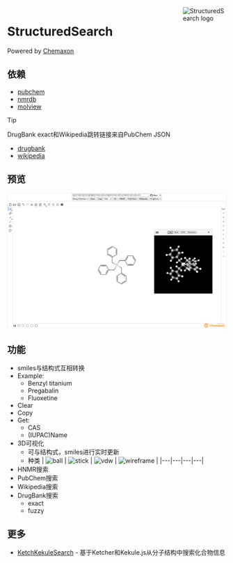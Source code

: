 <img src="imgs/structuredsearch_logo.png" alt="StructuredSearch logo" width="100" height="100" align="right" />

# StructuredSearch

Powered by [Chemaxon](https://chemaxon.com)

## 依赖

- [pubchem](https://pubchem.ncbi.nlm.nih.gov)
- [nmrdb](https://www.nmrdb.org)
- [molview](https://molview.org)

> [!tip]
> DrugBank exact和Wikipedia跳转链接来自PubChem JSON

- [drugbank](https://go.drugbank.com)
- [wikipedia](https://en.wikipedia.org)

## 预览

![StructuredSearch](imgs/structuredsearch.png)

## 功能

- smiles与结构式互相转换
- Example:
    - Benzyl titanium
    - Pregabalin
    - Fluoxetine
- Clear
- Copy
- Get:
    - CAS
    - (IUPAC)Name
- 3D可视化
    - 可与结构式，smiles进行实时更新
    - 种类
        | ![ball](imgs/ball.png) | ![stick](imgs/stick.png) | ![vdw](imgs/vdw.png) | ![wireframe](imgs/wireframe.png) |
        |---|---|---|---|
- HNMR搜索
- PubChem搜索
- Wikipedia搜索
- DrugBank搜索
    - exact
    - fuzzy

## 更多

- [KetchKekuleSearch](https://github.com/biantailab/KetchKekuleSearch) - 基于Ketcher和Kekule.js从分子结构中搜索化合物信息
